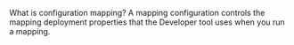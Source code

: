 What is configuration mapping?
A mapping configuration controls the mapping deployment properties that the Developer tool uses when you run a mapping.

